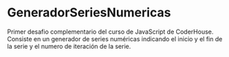 # GeneradorSeriesNumericas
Primer desafio complementario del curso de JavaScript de CoderHouse. Consiste en un generador de series numéricas indicando el inicio y el fin de la serie y el numero de iteración de la serie.
